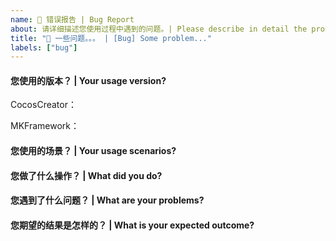 ```yaml
---
name: 🐛 错误报告 | Bug Report
about: 请详细描述您使用过程中遇到的问题。| Please describe in detail the problems you encountered in the process of using.
title: "🐛 一些问题。。。 | [Bug] Some problem..."
labels: ["bug"]
---
```


<!-- 请在您提交 bug 之前，回答以下这些问题。 | Please answer these questions before you submit a bug. -->

#### 您使用的版本？ | Your usage version?

CocosCreator：

MKFramework：

#### 您使用的场景？ | Your usage scenarios?

#### 您做了什么操作？ | What did you do?

#### 您遇到了什么问题？ | What are your problems?

#### 您期望的结果是怎样的？ | What is your expected outcome?